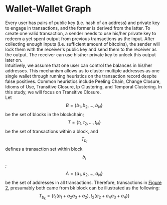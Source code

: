 # Wallet-Wallet Graph
Every user has pairs of public key (i.e. hash of an address) and private key to engage in transactions, and the former is derived from the latter. To create one valid transaction, a sender needs to use his/her private key to redeem a yet spent output from previous transactions as the input. After collecting enough inputs (i.e. sufficient amount of bitcoins), the sender will lock them with the receiver's public key and send them to the receiver as the output. The receiver can use his/her private key to unlock this output later on.  
Intuitively, we assume that one user can control the balances in his/her addresses. This mechanism allows us to cluster multiple addresses as one single wallet through running heuristics on the transaction record despite false positives. Common heuristics include Peeling Chain, Change Closure, Idioms of Use, Transitive Closure, Ip Clustering, and Temporal Clustering. In this study, we will focus on Transitive Closure.  
Let $$B=\{b_{1},b_{2},...,b_{N}\}$$be the set of blocks in the blockchain; $$T=\{t_{1},t_{2},...,t_{N}\}$$be the set of transactions within a block, and $$T_{b_{i}}$$ defines a transaction set within block $$b_{i}$$; $$A=\{a_{1}, a_{2}, ..., a_{N}\}$$ be the set of addresses in all transactions. Therefore, transactions in [Figure 2](#-Figure-2-Bitcoin-transaction-graph), presumably both came from bk block can be illustrated as the following: $$T_{b_{k}}=\{t_{1}(a_{1}+a_{2}a_{3}+a_{2}), t_{2}(a_{2}+a_{4}a_{3}+a_{4})\}$$

